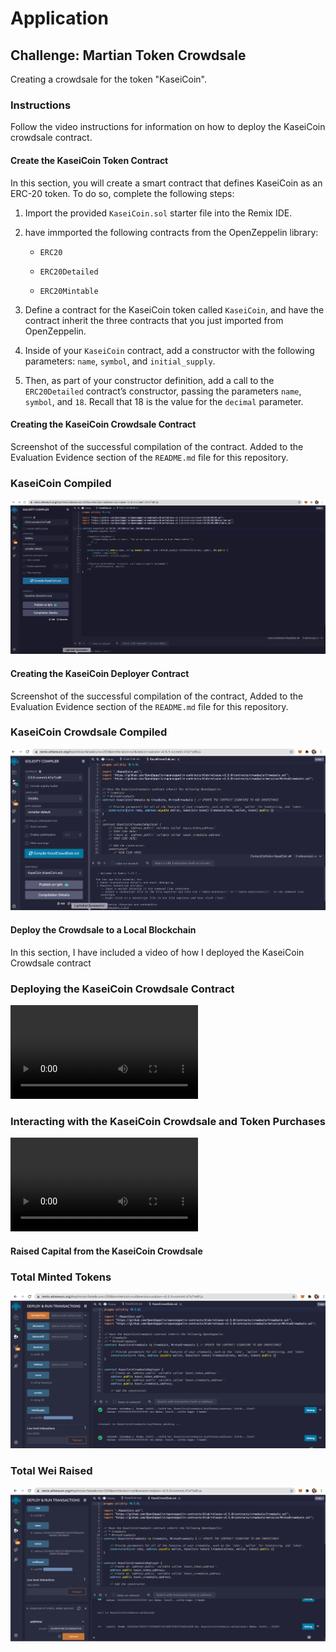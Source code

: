 # Application

## Challenge: Martian Token Crowdsale

Creating a crowdsale for the token "KaseiCoin".  

### Instructions

Follow the video instructions for information on how to deploy the KaseiCoin crowdsale contract.


#### Create the KaseiCoin Token Contract

In this section, you will create a smart contract that defines KaseiCoin as an ERC-20 token. To do so, complete the following steps:

1. Import the provided `KaseiCoin.sol` starter file into the Remix IDE.

2.  have immported the following contracts from the OpenZeppelin library:

    * `ERC20`

    * `ERC20Detailed`

    * `ERC20Mintable`

3. Define a contract for the KaseiCoin token called `KaseiCoin`, and have the contract inherit the three contracts that you just imported from OpenZeppelin.

4. Inside of your `KaseiCoin` contract, add a constructor with the following parameters: `name`, `symbol`, and `initial_supply`.

5. Then, as part of your constructor definition, add a call to the `ERC20Detailed` contract’s constructor, passing the parameters `name`, `symbol`, and `18`. Recall that 18 is the value for the `decimal` parameter.


#### Creating the KaseiCoin Crowdsale Contract

Screenshot of the successful compilation of the contract.  Added to the Evaluation Evidence section of the `README.md` file for this repository.

### KaseiCoin Compiled
![alt text](https://github.com/madhugirl/crowd-sale/blob/main/Evaluation%20Evidence/KaseiCoin%20compile.png)

#### Creating the KaseiCoin Deployer Contract

Screenshot of the successful compilation of the contract, Added to the Evaluation Evidence section of the `README.md` file for this repository.

### KaseiCoin Crowdsale Compiled
![alt text](https://github.com/madhugirl/crowd-sale/blob/main/Evaluation%20Evidence/Kasei%20CrowdSale%20complie.png)

#### Deploy the Crowdsale to a Local Blockchain

In this section, I have included a video of how I deployed the KaseiCoin Crowdsale contract

### Deploying the KaseiCoin Crowdsale Contract
![alt text](https://github.com/madhugirl/crowd-sale/blob/main/Evaluation%20Evidence/Contract%20Deployment%20for%20Crowdsale%20Final.mp4)

### Interacting with the KaseiCoin Crowdsale and Token Purchases
![alt text](https://github.com/madhugirl/crowd-sale/blob/main/Evaluation%20Evidence/Proof%20of%20Crowdsale%20Token%20Purchases.mp4)

#### Raised Capital from the KaseiCoin Crowdsale

### Total Minted Tokens
![alt text](https://github.com/madhugirl/crowd-sale/blob/main/Evaluation%20Evidence/75000000000000000100%20total%20supply%20minted%20tokens.png)

### Total Wei Raised
![alt text](https://github.com/madhugirl/crowd-sale/blob/main/Evaluation%20Evidence/85000000000000000110%20wei%20raised.png)


